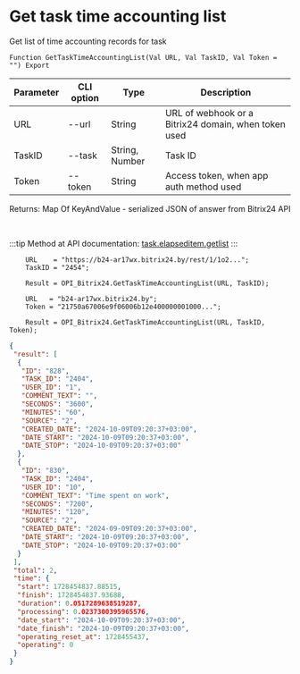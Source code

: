 ﻿---
sidebar_position: 3
---

# Get task time accounting list
 Get list of time accounting records for task



`Function GetTaskTimeAccountingList(Val URL, Val TaskID, Val Token = "") Export`

  | Parameter | CLI option | Type | Description |
  |-|-|-|-|
  | URL | --url | String | URL of webhook or a Bitrix24 domain, when token used |
  | TaskID | --task | String, Number | Task ID |
  | Token | --token | String | Access token, when app auth method used |

  
  Returns:  Map Of KeyAndValue - serialized JSON of answer from Bitrix24 API

<br/>

:::tip
Method at API documentation: [task.elapseditem.getlist](https://dev.1c-bitrix.ru/rest_help/tasks/task/elapseditem/getlist.php)
:::
<br/>


```bsl title="Code example"
    URL    = "https://b24-ar17wx.bitrix24.by/rest/1/1o2...";
    TaskID = "2454";

    Result = OPI_Bitrix24.GetTaskTimeAccountingList(URL, TaskID);

    URL   = "b24-ar17wx.bitrix24.by";
    Token = "21750a67006e9f06006b12e400000001000...";

    Result = OPI_Bitrix24.GetTaskTimeAccountingList(URL, TaskID, Token);
```
 



```json title="Result"
{
 "result": [
  {
   "ID": "828",
   "TASK_ID": "2404",
   "USER_ID": "1",
   "COMMENT_TEXT": "",
   "SECONDS": "3600",
   "MINUTES": "60",
   "SOURCE": "2",
   "CREATED_DATE": "2024-10-09T09:20:37+03:00",
   "DATE_START": "2024-10-09T09:20:37+03:00",
   "DATE_STOP": "2024-10-09T09:20:37+03:00"
  },
  {
   "ID": "830",
   "TASK_ID": "2404",
   "USER_ID": "10",
   "COMMENT_TEXT": "Time spent on work",
   "SECONDS": "7200",
   "MINUTES": "120",
   "SOURCE": "2",
   "CREATED_DATE": "2024-09-09T09:20:37+03:00",
   "DATE_START": "2024-10-09T09:20:37+03:00",
   "DATE_STOP": "2024-10-09T09:20:37+03:00"
  }
 ],
 "total": 2,
 "time": {
  "start": 1728454837.88515,
  "finish": 1728454837.93688,
  "duration": 0.0517289638519287,
  "processing": 0.0237300395965576,
  "date_start": "2024-10-09T09:20:37+03:00",
  "date_finish": "2024-10-09T09:20:37+03:00",
  "operating_reset_at": 1728455437,
  "operating": 0
 }
}
```
